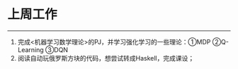 # 上周工作
****************
1. 完成<机器学习数学理论>的PJ，并学习强化学习的一些理论：①MDP  ②Q-Learning   ③DQN
2. 阅读自动玩俄罗斯方块的代码，想尝试转成Haskell，完成课设；
